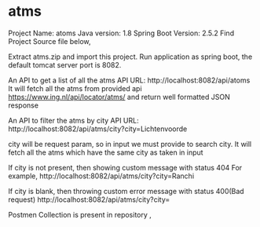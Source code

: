 # atms

Project Name: atoms
Java version: 1.8
Spring Boot Version: 2.5.2
Find Project Source file below,
 
Extract atms.zip and import this project.
Run application as spring boot, the default tomcat server port is 8082.

An API to get a list of all the atms
API URL: 
   http://localhost:8082/api/atoms
It will fetch all the atms from provided api https://www.ing.nl/api/locator/atms/ and return well formatted JSON response
 
An API to filter the atms by city
API URL:
	http://localhost:8082/api/atms/city?city=Lichtenvoorde

city will be request param, so in input we must provide to search city.
It will fetch all the atms which have the same city as taken in input


If city is not present, then showing custom message with status 404
For example,
http://localhost:8082/api/atms/city?city=Ranchi

 If city is blank, then throwing custom error message with status 400(Bad request) 
 http://localhost:8082/api/atms/city?city=
 
 Postmen Collection is present in repository ,
 

